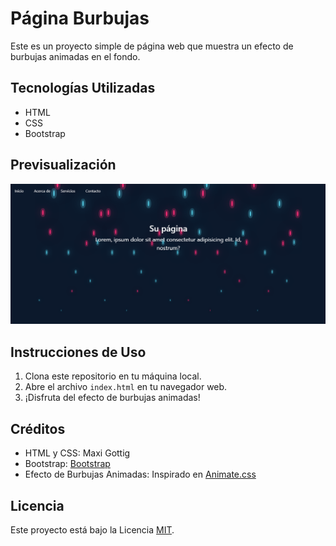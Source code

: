 # Página Burbujas

Este es un proyecto simple de página web que muestra un efecto de burbujas animadas en el fondo.

## Tecnologías Utilizadas

- HTML
- CSS
- Bootstrap

## Previsualización

![Preview](preview.PNG)

## Instrucciones de Uso

1. Clona este repositorio en tu máquina local.
2. Abre el archivo `index.html` en tu navegador web.
3. ¡Disfruta del efecto de burbujas animadas!

## Créditos

- HTML y CSS: Maxi Gottig
- Bootstrap: [Bootstrap](https://getbootstrap.com/)
- Efecto de Burbujas Animadas: Inspirado en [Animate.css](https://animate.style/)

## Licencia

Este proyecto está bajo la Licencia [MIT](LICENSE).
